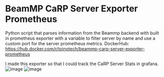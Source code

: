 # BeamMP CaRP Server Exporter Prometheus 
Python script that parses information from the Beammp backend with built in prometheus exporter with a variable to filter server by name and use a custom port for the server prometheus metrics. 
DockerHub: https://hub.docker.com/r/toinotech/beammp-carp-server-exporter-prometheus

I made this exporter so that I could track the CaRP Server Stats in grafana.
![image](https://github.com/joaoferreira-git/BeamMP-Server-Prometheus-Exporter/assets/19786598/56b19738-052c-4cb2-adfd-e011c233c378)
![image](https://github.com/joaoferreira-git/BeamMP-Server-Prometheus-Exporter/assets/19786598/427ce6ee-4a5b-48a3-9eb7-722517dc477e)
